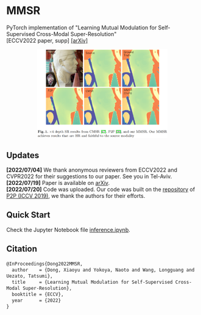 # MMSR
PyTorch implementation of "Learning Mutual Modulation for Self-Supervised Cross-Modal Super-Resolution"  
[ECCV2022 paper, supp] [[arXiv]](https://arxiv.org/abs/2207.09156)

<p align="center"> <img src="figs/result_example.png" width="68%"> </p>


## Updates
**[2022/07/04]** We thank anonymous reviewers from ECCV2022 and CVPR2022 for their suggestions to our paper. See you in Tel-Aviv.  
**[2022/07/19]** Paper is available on [arXiv](https://arxiv.org/abs/2207.09156).  
**[2022/07/20]** Code was uploaded. Our code was built on the [repository](https://github.com/prs-eth/PixTransform) of [P2P (ICCV 2019)](https://arxiv.org/abs/1904.01501), we thank the authors for their efforts.   


## Quick Start
Check the Jupyter Notebook file [inference.ipynb](https://github.com/palmdong/MMSR/blob/main/inference.ipynb).


## Citation
```
@InProceedings{Dong2022MMSR,
  author    = {Dong, Xiaoyu and Yokoya, Naoto and Wang, Longguang and Uezato, Tatsumi},
  title     = {Learning Mutual Modulation for Self-Supervised Cross-Modal Super-Resolution},
  booktitle = {ECCV},
  year      = {2022}
}
```
